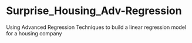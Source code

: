 # Surprise_Housing_Adv-Regression
Using Advanced Regression Techniques to build a linear regression model for a housing company
